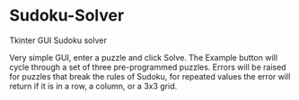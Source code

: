# Sudoku-Solver
Tkinter GUI Sudoku solver

Very simple GUI, enter a puzzle and click Solve.  The Example button will cycle through
a set of three pre-programmed puzzles.  Errors will be raised for puzzles that break the rules 
of Sudoku, for repeated values the error will return if it is in a row, a column, or a 3x3 grid.
